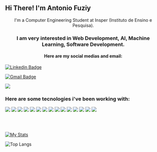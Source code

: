 <strong>
    <h2>Hi There! I'm Antonio Fuziy</h2>
</strong>

<p align="center">
    I'm a Computer Engineering Student at Insper (Instituto de Ensino e Pesquisa).
</p>

<h3 align="center">
    I am very interested in Web Development, AI, Machine Learning, Software Development.
</h3>

<h4 align="center">
    Here are my social medias and email:
</h4>

[![Linkedin Badge](https://img.shields.io/badge/-Antonio%20Fuziy-6633cc?style=flat-square&logo=Linkedin&logoColor=white&link=https://www.linkedin.com/in/antonio-vieira-fuziy-459410195/)](https://www.linkedin.com/in/antonio-vieira-fuziy-459410195/)

[![Gmail Badge](https://img.shields.io/badge/-antoniofuziy@gmail.com-6633cc?style=flat-square&logo=Gmail&logoColor=white&link=mailto:antoniofuziy@gmail.com)](mailto:antoniofuziy@gmail.com)

<p align="center">
    
![](https://img.shields.io/github/followers/AntonioFuziy?style=social)

</p>

<h3>
    Here are some tecnologies i've been working with:
</h3>

![](https://img.shields.io/badge/-Python-informational?style=for-the-badge&logo=python&color=000000)
![](https://img.shields.io/badge/-Java-informational?style=for-the-badge&logo=java&color=000000)
![](https://img.shields.io/badge/-React-informational?style=for-the-badge&logo=React&reactColor=white&color=000000)
![](https://img.shields.io/badge/-NextJS-informational?style=for-the-badge&logo=NextJS5&color=000000)
![](https://img.shields.io/badge/-CSS-informational?style=for-the-badge&logo=css3&color=000000)
![](https://img.shields.io/badge/-MongoDB-informational?style=for-the-badge&logo=MongoDB&mongodbColor=white&color=000000)
![](https://img.shields.io/badge/-MySQL-informational?style=for-the-badge&logo=mySQL&color=000000)
![](https://img.shields.io/badge/-GitHub-informational?style=for-the-badge&logo=github&&color=000000)
![](https://img.shields.io/badge/-JavaScript-informational?style=for-the-badge&logo=JavaScript&color=000000)
![](https://img.shields.io/badge/-HTML-informational?style=for-the-badge&logo=html5&color=000000)
![](https://img.shields.io/badge/-VHDL-informational?style=for-the-badge&logo=VHDL&vhdlColor=white&color=000000)
![](https://img.shields.io/badge/-JupyterNotebook-informational?style=for-the-badge&logo=JupyterNotebook&jupyternotebookColor=white&color=000000)
![](https://img.shields.io/badge/-NodeJS-informational?style=for-the-badge&logo=NodeJS&nodedjsColor=green&color=000000)
![](https://img.shields.io/badge/-Arduino-informational?style=for-the-badge&logo=Arduino&arduinoColor=white&color=000000)
![](https://img.shields.io/badge/-Assembly-informational?style=for-the-badge&logo=Assembly&assemblyColor=white&color=000000)


<br />
<br />

[![My Stats](https://github-readme-stats.vercel.app/api?username=AntonioFuziy&count_private=true&show_icons=true&theme=dracula&hide_border=true)](https://github.com/AntonioFuziy/AntonioFuziy)

![Top Langs](https://github-readme-stats.vercel.app/api/top-langs/?username=AntonioFuziy&layout=compact&hide_border=true&theme=dracula)